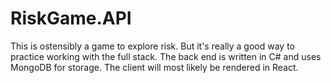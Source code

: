 # RiskGame.API
This is ostensibly a game to explore risk. But it's really a good way to practice working with the full stack. The back end is written in C# and uses MongoDB for storage. The client will most likely be rendered in React.
